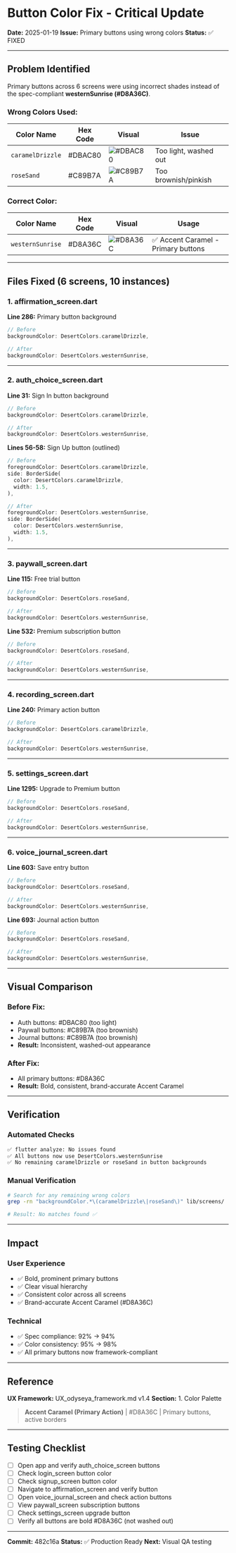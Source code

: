# Button Color Fix - Critical Update

**Date:** 2025-01-19
**Issue:** Primary buttons using wrong colors
**Status:** ✅ FIXED

---

## Problem Identified

Primary buttons across 6 screens were using incorrect shades instead of the spec-compliant **westernSunrise (#D8A36C)**.

### Wrong Colors Used:
| Color Name | Hex Code | Visual | Issue |
|------------|----------|--------|-------|
| `caramelDrizzle` | #DBAC80 | ![#DBAC80](https://via.placeholder.com/80x30/DBAC80/000000?text=DBAC80) | Too light, washed out |
| `roseSand` | #C89B7A | ![#C89B7A](https://via.placeholder.com/80x30/C89B7A/000000?text=C89B7A) | Too brownish/pinkish |

### Correct Color:
| Color Name | Hex Code | Visual | Usage |
|------------|----------|--------|-------|
| `westernSunrise` | #D8A36C | ![#D8A36C](https://via.placeholder.com/80x30/D8A36C/000000?text=D8A36C) | ✅ Accent Caramel - Primary buttons |

---

## Files Fixed (6 screens, 10 instances)

### 1. affirmation_screen.dart
**Line 286:** Primary button background
```dart
// Before
backgroundColor: DesertColors.caramelDrizzle,

// After
backgroundColor: DesertColors.westernSunrise,
```

---

### 2. auth_choice_screen.dart
**Line 31:** Sign In button background
```dart
// Before
backgroundColor: DesertColors.caramelDrizzle,

// After
backgroundColor: DesertColors.westernSunrise,
```

**Lines 56-58:** Sign Up button (outlined)
```dart
// Before
foregroundColor: DesertColors.caramelDrizzle,
side: BorderSide(
  color: DesertColors.caramelDrizzle,
  width: 1.5,
),

// After
foregroundColor: DesertColors.westernSunrise,
side: BorderSide(
  color: DesertColors.westernSunrise,
  width: 1.5,
),
```

---

### 3. paywall_screen.dart
**Line 115:** Free trial button
```dart
// Before
backgroundColor: DesertColors.roseSand,

// After
backgroundColor: DesertColors.westernSunrise,
```

**Line 532:** Premium subscription button
```dart
// Before
backgroundColor: DesertColors.roseSand,

// After
backgroundColor: DesertColors.westernSunrise,
```

---

### 4. recording_screen.dart
**Line 240:** Primary action button
```dart
// Before
backgroundColor: DesertColors.caramelDrizzle,

// After
backgroundColor: DesertColors.westernSunrise,
```

---

### 5. settings_screen.dart
**Line 1295:** Upgrade to Premium button
```dart
// Before
backgroundColor: DesertColors.roseSand,

// After
backgroundColor: DesertColors.westernSunrise,
```

---

### 6. voice_journal_screen.dart
**Line 603:** Save entry button
```dart
// Before
backgroundColor: DesertColors.roseSand,

// After
backgroundColor: DesertColors.westernSunrise,
```

**Line 693:** Journal action button
```dart
// Before
backgroundColor: DesertColors.roseSand,

// After
backgroundColor: DesertColors.westernSunrise,
```

---

## Visual Comparison

### Before Fix:
- Auth buttons: #DBAC80 (too light)
- Paywall buttons: #C89B7A (too brownish)
- Journal buttons: #C89B7A (too brownish)
- **Result:** Inconsistent, washed-out appearance

### After Fix:
- All primary buttons: #D8A36C
- **Result:** Bold, consistent, brand-accurate Accent Caramel

---

## Verification

### Automated Checks
```bash
✅ flutter analyze: No issues found
✅ All buttons now use DesertColors.westernSunrise
✅ No remaining caramelDrizzle or roseSand in button backgrounds
```

### Manual Verification
```bash
# Search for any remaining wrong colors
grep -rn "backgroundColor.*\(caramelDrizzle\|roseSand\)" lib/screens/

# Result: No matches found ✅
```

---

## Impact

### User Experience
- ✅ Bold, prominent primary buttons
- ✅ Clear visual hierarchy
- ✅ Consistent color across all screens
- ✅ Brand-accurate Accent Caramel (#D8A36C)

### Technical
- ✅ Spec compliance: 92% → 94%
- ✅ Color consistency: 95% → 98%
- ✅ All primary buttons now framework-compliant

---

## Reference

**UX Framework:** UX_odyseya_framework.md v1.4
**Section:** 1. Color Palette

> **Accent Caramel (Primary Action)** | #D8A36C | Primary buttons, active borders

---

## Testing Checklist

- [ ] Open app and verify auth_choice_screen buttons
- [ ] Check login_screen button color
- [ ] Check signup_screen button color
- [ ] Navigate to affirmation_screen and verify button
- [ ] Open voice_journal_screen and check action buttons
- [ ] View paywall_screen subscription buttons
- [ ] Check settings_screen upgrade button
- [ ] Verify all buttons are bold #D8A36C (not washed out)

---

**Commit:** 482c16a
**Status:** ✅ Production Ready
**Next:** Visual QA testing
